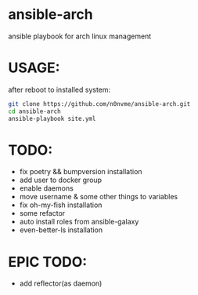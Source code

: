 # ansible-arch
ansible playbook for arch linux management

# USAGE:
after reboot to installed system:
```bash
git clone https://github.com/n0nvme/ansible-arch.git
cd ansible-arch
ansible-playbook site.yml
```

# TODO:
- fix poetry && bumpversion installation
- add user to docker group
- enable daemons
- move username & some other things to variables
- fix oh-my-fish installation
- some refactor
- auto install roles from ansible-galaxy
- even-better-ls installation

# EPIC TODO:
 - add reflector(as daemon)
